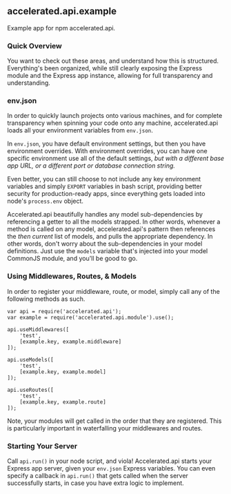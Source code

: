 
## accelerated.api.example
Example app for npm accelerated.api.

### Quick Overview
You want to check out these areas, and understand how this is structured. Everything's been organized, while still clearly exposing the Express module and the Express app instance, allowing for full transparency and understanding.

### env.json
In order to quickly launch projects onto various machines, and for complete transparency when spinning your code onto any machine, accelerated.api loads all your environment variables from ```env.json```.

In ```env.json```, you have default environment settings, but then you have environment overrides. With environment overrides, you can have one specific environment use all of the default settings, _but with a different base app URL, or a different port or database connection string._

Even better, you can still choose to not include any key environment variables and simply ```EXPORT``` variables in bash script, providing better security for production-ready apps, since everything gets loaded into node's ```process.env``` object.

Accelerated.api beautifully handles any model sub-dependencies by referencing a getter to all the models strapped. In other words, whenever a method is called on any model, accelerated.api's pattern then references the _then current_ list of models, and pulls the appropriate dependency. In other words, don't worry about the sub-dependencies in your model definitions. Just use the ```models``` variable that's injected into your model CommonJS module, and you'll be good to go.

### Using Middlewares, Routes, & Models
In order to register your middleware, route, or model, simply call any of the following methods as such.

```
var api = require('accelerated.api');
var example = require('accelerated.api.module').use();

api.useMiddlewares([ 
	'test',
	[example.key, example.middleware]
]);

api.useModels([
	'test',
	[example.key, example.model]
]);

api.useRoutes([
	'test',
	[example.key, example.route]
]);

```

Note, your modules will get called in the order that they are registered. This is particularly important in waterfalling your middlewares and routes.

### Starting Your Server
Call ```api.run()``` in your node script, and viola! Accelerated.api starts your Express app server, given your ```env.json``` Express variables. You can even specify a callback in ```api.run()``` that gets called when the server successfully starts, in case you have extra logic to implement.

